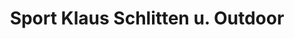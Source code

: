 ---
title: "Sport Klaus Schlitten u. Outdoor"
url: /berchtesgaden/sport-klaus-schlitten-u-outdoor/
shop: Sport
---